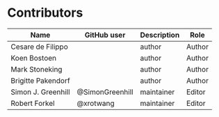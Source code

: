 # Contributors

Name                           | GitHub user | Description | Role
---                            | ---         | --- | ---
Cesare de Filippo              |  | author | Author
Koen Bostoen                   |  | author | Author
Mark Stoneking                 |  | author | Author
Brigitte Pakendorf             |  | author | Author
Simon J. Greenhill             | @SimonGreenhill | maintainer | Editor
Robert Forkel             | @xrotwang | maintainer | Editor

